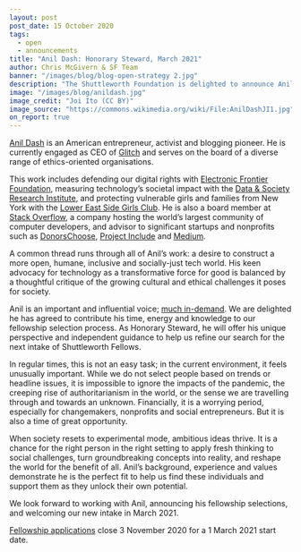 ```yaml
---
layout: post
post_date: 15 October 2020
tags:
  - open
  - announcements
title: "Anil Dash: Honorary Steward, March 2021"
author: Chris McGivern & SF Team
banner: "/images/blog/blog-open-strategy 2.jpg"
description: "The Shuttleworth Foundation is delighted to announce Anil Dash as Honorary Steward for our March 2021 fellowship round."
image: "/images/blog/anildash.jpg"
image_credit: "Joi Ito (CC BY)"
image_source: "https://commons.wikimedia.org/wiki/File:AnilDashJI1.jpg"
on_report: true
---
```

[Anil Dash](https://anildash.com/) is an American entrepreneur, activist and blogging pioneer. He is currently engaged as CEO of [Glitch](https://glitch.com/) and serves on the board of a diverse range of ethics-oriented organisations. 

This work includes defending our digital rights with [Electronic Frontier Foundation](https://www.eff.org/), measuring technology’s societal impact with the [Data & Society Research Institute](https://datasociety.net/), and protecting vulnerable girls and families from New York with the [Lower East Side Girls Club](https://www.facebook.com/girlsclubny/). He is also a board member at [Stack Overflow](https://stackoverflow.com/), a company hosting the world’s largest community of computer developers, and advisor to significant startups and nonprofits such as [DonorsChoose](https://www.donorschoose.org/), [Project Include](http://projectinclude.org/) and [Medium](http://medium.com/).

A common thread runs through all of Anil’s work: a desire to construct a more open, humane, inclusive and socially-just tech world. His keen advocacy for technology as a transformative force for good is balanced by a thoughtful critique of the growing cultural and ethical challenges it poses for society. 

Anil is an important and influential voice; [much in-demand](https://anildash.com/about/). We are delighted he has agreed to contribute his time, energy and knowledge to our fellowship selection process. As Honorary Steward, he will offer his unique perspective and independent guidance to help us refine our search for the next intake of Shuttleworth Fellows. 

In regular times, this is not an easy task; in the current environment, it feels unusually important. While we do not select people based on trends or headline issues, it is impossible to ignore the impacts of the pandemic, the creeping rise of authoritarianism in the world, or the sense we are travelling through and towards an unknown. Financially, it is a worrying period, especially for changemakers, nonprofits and social entrepreneurs. But it is also a time of great opportunity. 

When society resets to experimental mode, ambitious ideas thrive. It is a chance for the right person in the right setting to apply fresh thinking to social challenges, turn groundbreaking concepts into reality, and reshape the world for the benefit of all. Anil’s background, experience and values demonstrate he is the perfect fit to help us find these individuals and support them as they unlock their own potential. 

We look forward to working with Anil, announcing his fellowship selections, and welcoming our new intake in March 2021. 

[Fellowship applications](https://www.shuttleworthfoundation.org/apply/form/) close 3 November 2020 for a 1 March 2021 start date.
